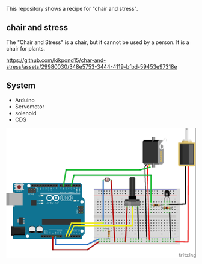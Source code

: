 This repository shows a recipe for "chair and stress".

## chair and stress
The "Chair and Stress" is a chair, but it cannot be used by a person.
It is a chair for plants.



https://github.com/kikpond15/char-and-stress/assets/29980030/348e5753-3444-4119-bfbd-59453e97318e


## System
- Arduino
- Servomotor
- solenoid
- CDS

![circuit diagram](img/circuit_diagram.jpg)


